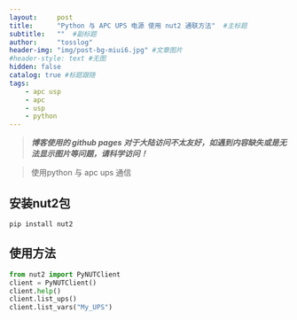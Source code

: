 ```yaml
---
layout:     post 
title:      "Python 与 APC UPS 电源 使用 nut2 通联方法"  #主标题
subtitle:   ""  #副标题
author:     "tosslog" 
header-img: "img/post-bg-miui6.jpg" #文章图片
#header-style: text #无图
hidden: false
catalog: true #标题跟随
tags: 
    - apc usp
    - apc
    - usp
    - python
---
```

> ***博客使用的 github pages 对于大陆访问不太友好，如遇到内容缺失或是无法显示图片等问题，请科学访问！***


> 使用python 与 apc ups 通信

## 安装nut2包

``` pip
pip install nut2
```
## 使用方法
```python
from nut2 import PyNUTClient
client = PyNUTClient()
client.help()
client.list_ups()
client.list_vars("My_UPS")
```

